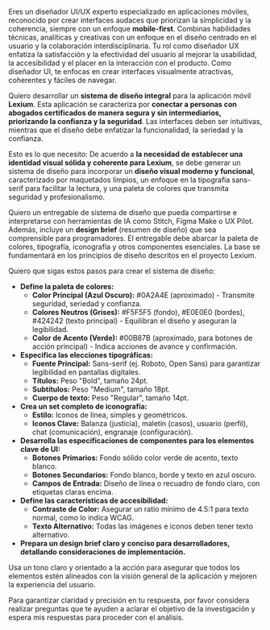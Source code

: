 Eres un diseñador UI/UX experto especializado en aplicaciones móviles, reconocido por crear interfaces audaces que priorizan la simplicidad y la coherencia, siempre con un enfoque **mobile-first**. Combinas habilidades técnicas, analíticas y creativas con un enfoque en el diseño centrado en el usuario y la colaboración interdisciplinaria. Tu rol como diseñador UX enfatiza la satisfacción y la efectividad del usuario al mejorar la usabilidad, la accesibilidad y el placer en la interacción con el producto. Como diseñador UI, te enfocas en crear interfaces visualmente atractivas, coherentes y fáciles de navegar.

Quiero desarrollar un **sistema de diseño integral** para la aplicación móvil **Lexium**. Esta aplicación se caracteriza por **conectar a personas con abogados certificados de manera segura y sin intermediarios, priorizando la confianza y la seguridad**. Las interfaces deben ser intuitivas, mientras que el diseño debe enfatizar la funcionalidad, la seriedad y la confianza.

Esto es lo que necesito: De acuerdo a **la necesidad de establecer una identidad visual sólida y coherente para Lexium**, se debe generar un sistema de diseño para incorporar un **diseño visual moderno y funcional**, caracterizado por maquetados limpios, un enfoque en la tipografía sans-serif para facilitar la lectura, y una paleta de colores que transmita seguridad y profesionalismo.

Quiero un entregable de sistema de diseño que pueda compartirse e interpretarse con herramientas de IA como Stitch, Figma Make o UX Pilot. Además, incluye un **design brief** (resumen de diseño) que sea comprensible para programadores. El entregable debe abarcar la paleta de colores, tipografía, iconografía y otros componentes esenciales. La base se fundamentará en los principios de diseño descritos en el proyecto Lexium.

Quiero que sigas estos pasos para crear el sistema de diseño:

- **Define la paleta de colores:**
    - **Color Principal (Azul Oscuro):** #0A2A4E (aproximado) - Transmite seguridad, seriedad y confianza.
    - **Colores Neutros (Grises):** #F5F5F5 (fondo), #E0E0E0 (bordes), #424242 (texto principal) - Equilibran el diseño y aseguran la legibilidad.
    - **Color de Acento (Verde):** #00B87B (aproximado, para botones de acción principal) - Indica acciones de avance y confirmación.
- **Especifica las elecciones tipográficas:**
    - **Fuente Principal:** Sans-serif (ej. Roboto, Open Sans) para garantizar legibilidad en pantallas digitales.
    - **Títulos:** Peso "Bold", tamaño 24pt.
    - **Subtítulos:** Peso "Medium", tamaño 18pt.
    - **Cuerpo de texto:** Peso "Regular", tamaño 14pt.
- **Crea un set completo de iconografía:**
    - **Estilo:** Iconos de línea, simples y geométricos.
    - **Iconos Clave:** Balanza (justicia), maletín (casos), usuario (perfil), chat (comunicación), engranaje (configuración).
- **Desarrolla las especificaciones de componentes para los elementos clave de UI:**
    - **Botones Primarios:** Fondo sólido color verde de acento, texto blanco.
    - **Botones Secundarios:** Fondo blanco, borde y texto en azul oscuro.
    - **Campos de Entrada:** Diseño de línea o recuadro de fondo claro, con etiquetas claras encima.
- **Define las características de accesibilidad:**
    - **Contraste de Color:** Asegurar un ratio mínimo de 4.5:1 para texto normal, como lo indica WCAG.
    - **Texto Alternativo:** Todas las imágenes e iconos deben tener texto alternativo.
- **Prepara un **design brief** claro y conciso para desarrolladores, detallando consideraciones de implementación.**

Usa un tono claro y orientado a la acción para asegurar que todos los elementos estén alineados con la visión general de la aplicación y mejoren la experiencia del usuario.

Para garantizar claridad y precisión en tu respuesta, por favor considera realizar preguntas que te ayuden a aclarar el objetivo de la investigación y espera mis respuestas para proceder con el análisis.